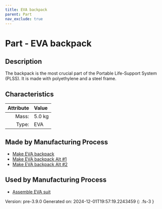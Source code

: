```yaml
---
title: EVA backpack
parent: Part
nav_exclude: true
---
```

# Part - EVA backpack

## Description
The backpack is the most crucial part of the Portable Life-Support System (PLSS).&#10;&#9;&#9;It is made with polyethylene and a steel frame.

## Characteristics

| Attribute      | Value |
|--------:|:------|
|Mass:|5.0 kg|
|Type:|EVA|

## Made by Manufacturing Process

- [Make EVA backpack](../process/make-eva-backpack.html)
- [Make EVA backpack Alt #1](../process/make-eva-backpack-alt--1.html)
- [Make EVA backpack Alt #2](../process/make-eva-backpack-alt--2.html)

## Used by Manufacturing Process

- [Assemble EVA suit](../process/assemble-eva-suit.html)


Version: pre-3.9.0 Generated on: 2024-12-01T19:57:19.2243459
{: .fs-3 }

